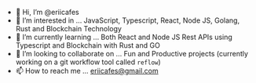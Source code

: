 - 👋 Hi, I’m @eriicafes
- 👀 I’m interested in ... JavaScript, Typescript, React, Node JS, Golang, Rust and Blockchain Technology
- 🌱 I’m currently learning ... Both React and Node JS Rest APIs using Typescript and Blockchain with Rust and GO
- 💞️ I’m looking to collaborate on ... Fun and Productive projects (currently working on a git workflow tool called `reflow`)
- 📫 How to reach me ... eriicafes@gmail.com

<!---
eriicafes/eriicafes is a ✨ special ✨ repository because its `README.md` (this file) appears on your GitHub profile.
You can click the Preview link to take a look at your changes.
--->
